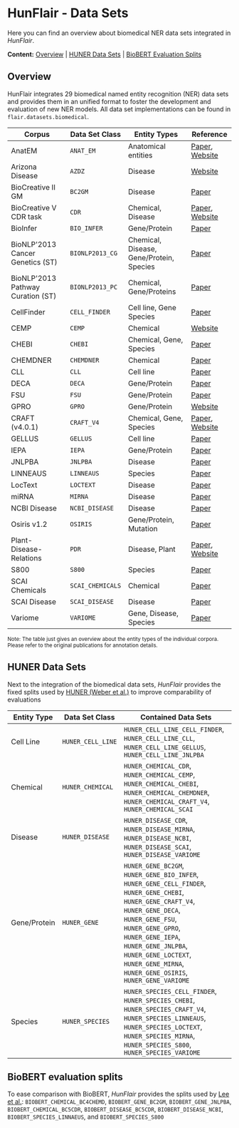 # HunFlair - Data Sets
Here you can find an overview about biomedical NER data sets integrated in *HunFlair*.

__Content:__ [Overview](#overview) | [HUNER Data Sets](#huner-data-sets) | [BioBERT Evaluation Splits](#biobert-evaluation-splits)

## Overview
HunFlair integrates 29 biomedical named entity recognition (NER) data sets and provides 
them in an unified format to foster the development and evaluation of new NER models. All
data set implementations can be found in `flair.datasets.biomedical`.

| Corpus          | Data Set Class | Entity Types | Reference   | 
| ---             | --- | ---  | ---    |
| AnatEM | `ANAT_EM` | Anatomical entities | [Paper](https://www.ncbi.nlm.nih.gov/pmc/articles/PMC3957068/), [Website](http://nactem.ac.uk/anatomytagger/#AnatEM)   |
| Arizona Disease | `AZDZ` | Disease | [Website](http://diego.asu.edu/index.php)   |
| BioCreative II GM | `BC2GM` | Disease | [Paper](https://www.ncbi.nlm.nih.gov/pmc/articles/PMC2559986/)   |
| BioCreative V CDR task | `CDR` | Chemical, Disease  | [Paper](https://www.ncbi.nlm.nih.gov/pmc/articles/PMC4860626/), [Website](https://github.com/JHnlp/BioCreative-V-CDR-Corpus)   |
| BioInfer | `BIO_INFER` |  Gene/Protein | [Paper](https://bmcbioinformatics.biomedcentral.com/articles/10.1186/1471-2105-8-50)   |
| BioNLP'2013 Cancer Genetics (ST) | `BIONLP2013_CG` | Chemical, Disease, Gene/Protein, Species | [Paper](https://www.aclweb.org/anthology/W13-2008/)   |
| BioNLP'2013 Pathway Curation (ST)| `BIONLP2013_PC` | Chemical, Gene/Proteins  | [Paper](http://diego.asu.edu/index.php)   |
| CellFinder | `CELL_FINDER` | Cell line, Gene Species  | [Paper](https://pdfs.semanticscholar.org/38e3/75aeeeb1937d03c3c80128a70d8e7a74441f.pdf)   |
| CEMP | `CEMP` | Chemical | [Website](https://biocreative.bioinformatics.udel.edu/tasks/biocreative-v/cemp-detailed-task-description/)   |
| CHEBI | `CHEBI` | Chemical, Gene, Species  | [Paper](http://www.lrec-conf.org/proceedings/lrec2018/pdf/229.pdf)   |
| CHEMDNER | `CHEMDNER` | Chemical  | [Paper](https://jcheminf.biomedcentral.com/articles/10.1186/1758-2946-7-S1-S2)   |
| CLL | `CLL` | Cell line  | [Paper](https://www.ncbi.nlm.nih.gov/pmc/articles/PMC4708107/)   |
| DECA | `DECA` | Gene/Protein | [Paper](https://www.ncbi.nlm.nih.gov/pmc/articles/PMC2828111/)   |
| FSU | `FSU` | Gene/Protein  | [Paper](https://www.aclweb.org/anthology/W10-1838/)   |
| GPRO | `GPRO` | Gene/Protein  | [Website](https://biocreative.bioinformatics.udel.edu/tasks/biocreative-v/gpro-detailed-task-description/)   |
| CRAFT (v4.0.1) | `CRAFT_V4` | Chemical, Gene, Species  | [Paper](https://bmcbioinformatics.biomedcentral.com/articles/10.1186/1471-2105-13-161), [Website](https://github.com/UCDenver-ccp/CRAFT)   |
| GELLUS | `GELLUS` | Cell line  | [Paper](https://www.ncbi.nlm.nih.gov/pmc/articles/PMC4708107/)   |
| IEPA | `IEPA` | Gene/Protein  | [Paper](hhttps://www.ncbi.nlm.nih.gov/pubmed/11928487)   |
| JNLPBA | `JNLPBA` | Disease  | [Paper](https://www.aclweb.org/anthology/W04-1213.pdf)   |
| LINNEAUS | `LINNEAUS` | Species  | [Paper](https://www.ncbi.nlm.nih.gov/pubmed/20149233)   |
| LocText | `LOCTEXT` | Disease  | [Paper](https://bmcbioinformatics.biomedcentral.com/articles/10.1186/s12859-018-2021-9)   |
| miRNA | `MIRNA` | Disease  | [Paper](https://www.ncbi.nlm.nih.gov/pmc/articles/PMC4602280/)   |
| NCBI Disease | `NCBI_DISEASE` | Disease  | [Paper](https://www.ncbi.nlm.nih.gov/pubmed/24393765)   |
| Osiris v1.2 | `OSIRIS` | Gene/Protein, Mutation  | [Paper](https://www.ncbi.nlm.nih.gov/pubmed/18251998)   |
| Plant-Disease-Relations | `PDR` | Disease, Plant  | [Paper](https://journals.plos.org/plosone/article?id=10.1371/journal.pone.0221582), [Website](http://gcancer.org/pdr/)   |
| S800 | `S800` | Species  | [Paper](http://www.plosone.org/article/info:doi%2F10.1371%2Fjournal.pone.0065390)   |
| SCAI Chemicals | `SCAI_CHEMICALS` | Chemical  | [Paper](https://pub.uni-bielefeld.de/record/2603498)   |
| SCAI Disease | `SCAI_DISEASE` | Disease  | [Paper](https://pub.uni-bielefeld.de/record/2603398)   |
| Variome | `VARIOME` | Gene, Disease, Species  | [Paper](https://www.ncbi.nlm.nih.gov/pmc/articles/PMC3676157/)   |

<sub>
Note: The table just gives an overview about the entity types of the individual corpora. 
Please refer to the original publications for annotation details. 
</sub>

## HUNER Data Sets
Next to the integration of the biomedical data sets, *HunFlair* provides the fixed splits used by 
[HUNER (Weber et al.)](https://academic.oup.com/bioinformatics/article/36/1/295/5523847) to 
improve comparability of evaluations

 | Entity Type  | Data Set Class   | Contained Data Sets | 
| ---           | ---              | ---                 |
| Cell Line    | `HUNER_CELL_LINE` | `HUNER_CELL_LINE_CELL_FINDER`, `HUNER_CELL_LINE_CLL`, `HUNER_CELL_LINE_GELLUS`, `HUNER_CELL_LINE_JNLPBA` |
| Chemical     | `HUNER_CHEMICAL`  | `HUNER_CHEMICAL_CDR`, `HUNER_CHEMICAL_CEMP`, `HUNER_CHEMICAL_CHEBI`, `HUNER_CHEMICAL_CHEMDNER`, `HUNER_CHEMICAL_CRAFT_V4`, `HUNER_CHEMICAL_SCAI` |
| Disease      | `HUNER_DISEASE`   | `HUNER_DISEASE_CDR`, `HUNER_DISEASE_MIRNA`, `HUNER_DISEASE_NCBI`, `HUNER_DISEASE_SCAI`, `HUNER_DISEASE_VARIOME` |
| Gene/Protein | `HUNER_GENE`      | `HUNER_GENE_BC2GM`, `HUNER_GENE_BIO_INFER`, `HUNER_GENE_CELL_FINDER`, `HUNER_GENE_CHEBI`, `HUNER_GENE_CRAFT_V4`, `HUNER_GENE_DECA`, `HUNER_GENE_FSU`, `HUNER_GENE_GPRO`, `HUNER_GENE_IEPA`, `HUNER_GENE_JNLPBA`, `HUNER_GENE_LOCTEXT`, `HUNER_GENE_MIRNA`, `HUNER_GENE_OSIRIS`, `HUNER_GENE_VARIOME` |
| Species      | `HUNER_SPECIES`   | `HUNER_SPECIES_CELL_FINDER`, `HUNER_SPECIES_CHEBI`, `HUNER_SPECIES_CRAFT_V4`, `HUNER_SPECIES_LINNEAUS`, `HUNER_SPECIES_LOCTEXT`, `HUNER_SPECIES_MIRNA`, `HUNER_SPECIES_S800`, `HUNER_SPECIES_VARIOME`|

## BioBERT evaluation splits
To ease comparison with BioBERT, *HunFlair* provides the splits used by 
[Lee et al.](https://academic.oup.com/bioinformatics/article/36/4/1234/5566506):
`BIOBERT_CHEMICAL_BC4CHEMD`, `BIOBERT_GENE_BC2GM`, `BIOBERT_GENE_JNLPBA`, `BIOBERT_CHEMICAL_BC5CDR`,
`BIOBERT_DISEASE_BC5CDR`, `BIOBERT_DISEASE_NCBI`, `BIOBERT_SPECIES_LINNAEUS`, and `BIOBERT_SPECIES_S800`





















